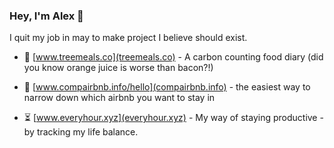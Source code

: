 
### Hey, I'm Alex 👋

I quit my job in may to make project I believe should exist. 

- 🌳 [www.treemeals.co](treemeals.co) - A carbon counting food diary (did you know orange juice is worse than bacon?!)

- 🏡 [www.compairbnb.info/hello](compairbnb.info) - the easiest way to narrow down which airbnb you want to stay in

- ⏳ [www.everyhour.xyz](everyhour.xyz) - My way of staying productive - by tracking my life balance. 



